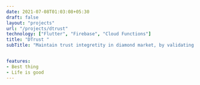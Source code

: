```yaml
---
date: 2021-07-08T01:03:08+05:30
draft: false
layout: "projects"
url: "/projects/dtrust"
technology: ["Flutter", "Firebase", "Cloud Functions"]
title: "DTrust "
subTitle: "Maintain trust integretity in diamond market, by validating each transaction and continous monitoring. "


features: 
- Best thing
- Life is good
---
```


